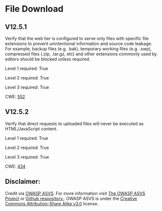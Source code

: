 # File Download

## V12.5.1

Verify that the web tier is configured to serve only files with specific file extensions to prevent unintentional information and source code leakage. For example, backup files (e.g. .bak), temporary working files (e.g. .swp), compressed files (.zip, .tar.gz, etc) and other extensions commonly used by editors should be blocked unless required.

Level 1 required: True

Level 2 required: True

Level 3 required: True

CWE: [552](https://cwe.mitre.org/data/definitions/552)

## V12.5.2

Verify that direct requests to uploaded files will never be executed as HTML/JavaScript content.

Level 1 required: True

Level 2 required: True

Level 3 required: True

CWE: [434](https://cwe.mitre.org/data/definitions/434)



## Disclaimer:

Credit via [OWASP ASVS](https://owasp.org/www-project-application-security-verification-standard/). For more information visit [The OWASP ASVS Project](https://owasp.org/www-project-application-security-verification-standard/) or [Github respository.](https://github.com/OWASP/ASVS). OWASP ASVS is under the [Creative Commons Attribution-Share Alike v3.0](https://creativecommons.org/licenses/by-sa/3.0/) license.
